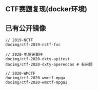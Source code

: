 ## CTF赛题复现(docker环境)


## 已有公开镜像
```plaintext
// 2019-NCTF
docimg/ctf-2019-nctf-fxc

// 2020-电信天翼杯
docimg/ctf-2020-dxty-apitest
docimg/ctf-2020-dxty-apereocas # 有问题

// 2020-WMCTF
docimg/ctf-2020-wmctf-mpga
docimg/ctf-2020-wmctf-mpga2
```